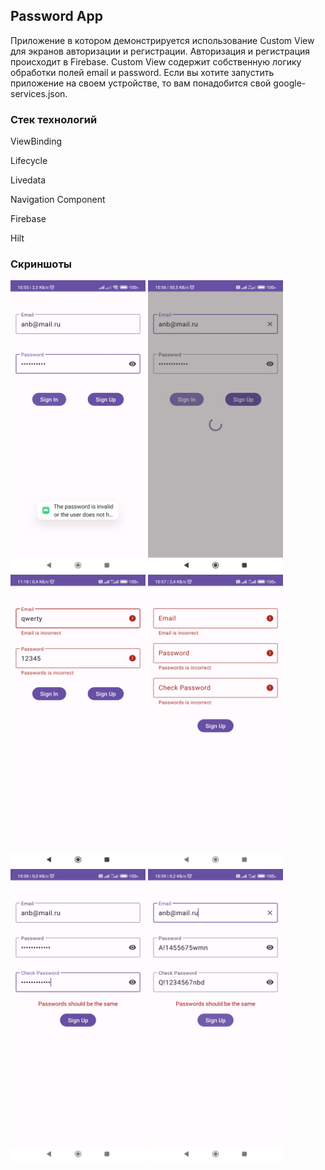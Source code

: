 ## Password App

Приложение в котором демонстрируется использование Custom View для экранов авторизации и регистрации.
Авторизация и регистрация происходит в Firebase.
Custom View содержит собственную логику обработки полей email и password.
Если вы хотите запустить приложение на своем устройстве, то вам понадобится свой google-services.json.

### Стек технологий

ViewBinding

Lifecycle

Livedata

Navigation Component

Firebase

Hilt

### Скриншоты

<img src="img/Auth_error.jpg" width="216" height="468"/>
<img src="img/Auth_loading.jpg" width="216" height="468"/>
<img src="img/Auth_mail_and_pass_error_2.jpg" width="216" height="468"/>
<img src="img/Register_mail_and_pass_error.jpg" width="216" height="468"/>
<img src="img/Register_same_pass.jpg" width="216" height="468"/>
<img src="img/Register_same_pass_2.jpg" width="216" height="468"/>